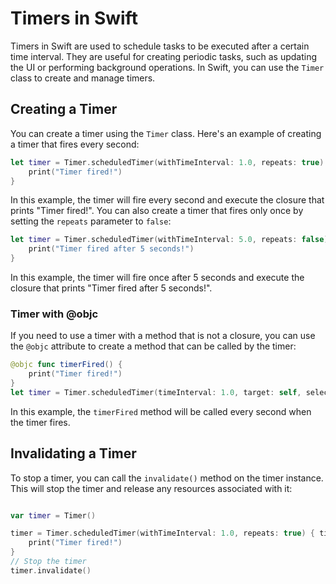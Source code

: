 # Timers in Swift

Timers in Swift are used to schedule tasks to be executed
after a certain time interval. They are useful for creating periodic tasks, such as updating the UI or performing background operations. In Swift, you can use the `Timer` class to create and manage timers.

## Creating a Timer

You can create a timer using the `Timer` class. Here's an example of creating a timer that fires every second:

```swift
let timer = Timer.scheduledTimer(withTimeInterval: 1.0, repeats: true) { timer in
    print("Timer fired!")
}
```
In this example, the timer will fire every second and execute the closure that prints "Timer fired!".
You can also create a timer that fires only once by setting the `repeats` parameter to `false`:

```swift
let timer = Timer.scheduledTimer(withTimeInterval: 5.0, repeats: false) { timer in
    print("Timer fired after 5 seconds!")
}
```
In this example, the timer will fire once after 5 seconds and execute the closure that prints "Timer fired after 5 seconds!".

### Timer with @objc

If you need to use a timer with a method that is not a closure, you can use the `@objc` attribute to create a method that can be called by the timer:

```swift
@objc func timerFired() {
    print("Timer fired!")
}
let timer = Timer.scheduledTimer(timeInterval: 1.0, target: self, selector: #selector(timerFired), userInfo: nil, repeats: true)
```
In this example, the `timerFired` method will be called every second when the timer fires.

## Invalidating a Timer
To stop a timer, you can call the `invalidate()` method on the timer instance. This will stop the timer and release any resources associated with it:

```swift

var timer = Timer()

timer = Timer.scheduledTimer(withTimeInterval: 1.0, repeats: true) { timer in
    print("Timer fired!")
}
// Stop the timer
timer.invalidate()
```